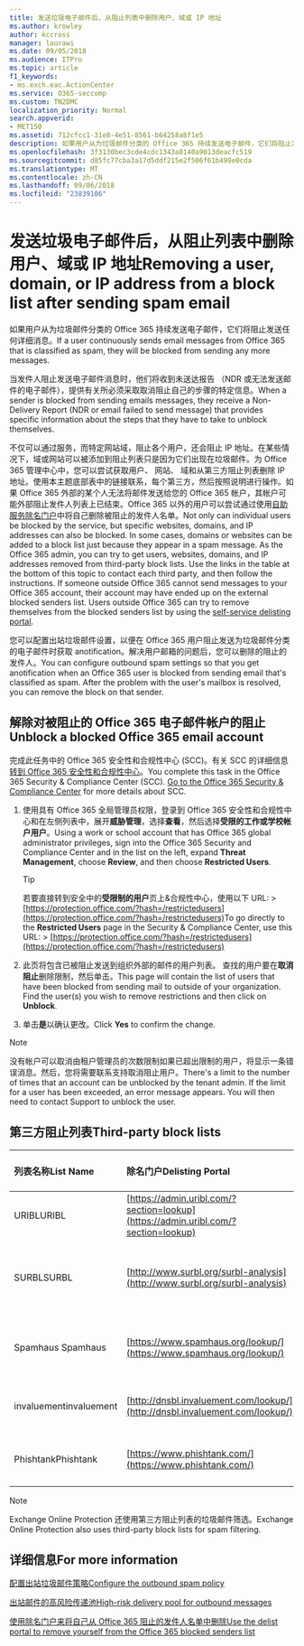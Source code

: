 ```yaml
---
title: 发送垃圾电子邮件后，从阻止列表中删除用户、域或 IP 地址
ms.author: krowley
author: kccross
manager: laurawi
ms.date: 09/05/2018
ms.audience: ITPro
ms.topic: article
f1_keywords:
- ms.exch.eac.ActionCenter
ms.service: O365-seccomp
ms.custom: TN2DMC
localization_priority: Normal
search.appverid:
- MET150
ms.assetid: 712cfcc1-31e8-4e51-8561-b64258a8f1e5
description: 如果用户从为垃圾邮件分类的 Office 365 持续发送电子邮件，它们将阻止发送任何详细消息。
ms.openlocfilehash: 3f3130bec3cde4cdc1343a0140a9013deacfc519
ms.sourcegitcommit: d85fc77cba3a17d5ddf215e2f506f61b499e0cda
ms.translationtype: MT
ms.contentlocale: zh-CN
ms.lasthandoff: 09/06/2018
ms.locfileid: "23839106"
---
```

# <a name="removing-a-user-domain-or-ip-address-from-a-block-list-after-sending-spam-email"></a><span data-ttu-id="3136c-103">发送垃圾电子邮件后，从阻止列表中删除用户、域或 IP 地址</span><span class="sxs-lookup"><span data-stu-id="3136c-103">Removing a user, domain, or IP address from a block list after sending spam email</span></span>

<span data-ttu-id="3136c-104">如果用户从为垃圾邮件分类的 Office 365 持续发送电子邮件，它们将阻止发送任何详细消息。</span><span class="sxs-lookup"><span data-stu-id="3136c-104">If a user continuously sends email messages from Office 365 that is classified as spam, they will be blocked from sending any more messages.</span></span> 
  
<span data-ttu-id="3136c-105">当发件人阻止发送电子邮件消息时，他们将收到未送达报告 （NDR 或无法发送邮件的电子邮件），提供有关所必须采取取消阻止自己的步骤的特定信息。</span><span class="sxs-lookup"><span data-stu-id="3136c-105">When a sender is blocked from sending emails messages, they receive a Non-Delivery Report (NDR or email failed to send message) that provides specific information about the steps that they have to take to unblock themselves.</span></span>
  
<span data-ttu-id="3136c-p101">不仅可以通过服务，而特定网站域，阻止各个用户，还会阻止 IP 地址。在某些情况下，域或网站可以被添加到阻止列表只是因为它们出现在垃圾邮件。为 Office 365 管理中心中，您可以尝试获取用户、 网站、 域和从第三方阻止列表删除 IP 地址。使用本主题底部表中的链接联系，每个第三方，然后按照说明进行操作。如果 Office 365 外部的某个人无法将邮件发送给您的 Office 365 帐户，其帐户可能外部阻止发件人列表上已结束。Office 365 以外的用户可以尝试通过使用[自助服务除名门户](https://technet.microsoft.com/library/mt661881%28v=exchg.150%29.aspx)中将自己删除被阻止的发件人名单。</span><span class="sxs-lookup"><span data-stu-id="3136c-p101">Not only can individual users be blocked by the service, but specific websites, domains, and IP addresses can also be blocked. In some cases, domains or websites can be added to a block list just because they appear in a spam message. As the Office 365 admin, you can try to get users, websites, domains, and IP addresses removed from third-party block lists. Use the links in the table at the bottom of this topic to contact each third party, and then follow the instructions. If someone outside Office 365 cannot send messages to your Office 365 account, their account may have ended up on the external blocked senders list. Users outside Office 365 can try to remove themselves from the blocked senders list by using the [self-service delisting portal](https://technet.microsoft.com/library/mt661881%28v=exchg.150%29.aspx).</span></span>
  
<span data-ttu-id="3136c-p102">您可以配置出站垃圾邮件设置，以便在 Office 365 用户阻止发送为垃圾邮件分类的电子邮件时获取 anotification。解决用户邮箱的问题后，您可以删除的阻止的发件人。</span><span class="sxs-lookup"><span data-stu-id="3136c-p102">You can configure outbound spam settings so that you get anotification when an Office 365 user is blocked from sending email that's classified as spam. After the problem with the user's mailbox is resolved, you can remove the block on that sender.</span></span>
  
## <a name="unblock-a-blocked-office-365-email-account"></a><span data-ttu-id="3136c-114">解除对被阻止的 Office 365 电子邮件帐户的阻止</span><span class="sxs-lookup"><span data-stu-id="3136c-114">Unblock a blocked Office 365 email account</span></span>

<span data-ttu-id="3136c-p103">完成此任务中的 Office 365 安全性和合规性中心 (SCC)。有关 SCC 的详细信息[转到 Office 365 安全性和合规性中心](go-to-the-securitycompliance-center.md)。</span><span class="sxs-lookup"><span data-stu-id="3136c-p103">You complete this task in the Office 365 Security & Compliance Center (SCC). [Go to the Office 365 Security & Compliance Center](go-to-the-securitycompliance-center.md) for more details about SCC.</span></span>

1. <span data-ttu-id="3136c-117">使用具有 Office 365 全局管理员权限，登录到 Office 365 安全性和合规性中心和在左侧列表中，展开**威胁管理**，选择**查看**，然后选择**受限的工作或学校帐户用户**。</span><span class="sxs-lookup"><span data-stu-id="3136c-117">Using a work or school account that has Office 365 global administrator privileges, sign into the Office 365 Security and Compliance Center and in the list on the left, expand **Threat Management**, choose **Review**, and then choose **Restricted Users**.</span></span>
    
    > [!TIP]
    > <span data-ttu-id="3136c-118">若要直接转到安全中的**受限制的用户**页上&amp;合规性中心，使用以下 URL: >[https://protection.office.com/?hash=/restrictedusers](https://protection.office.com/?hash=/restrictedusers)</span><span class="sxs-lookup"><span data-stu-id="3136c-118">To go directly to the **Restricted Users** page in the Security &amp; Compliance Center, use this URL: > [https://protection.office.com/?hash=/restrictedusers](https://protection.office.com/?hash=/restrictedusers)</span></span>

2. <span data-ttu-id="3136c-p104">此页将包含已被阻止发送到组织外部的邮件的用户列表。 查找的用户要在**取消阻止**删除限制，然后单击。</span><span class="sxs-lookup"><span data-stu-id="3136c-p104">This page will contain the list of users that have been blocked from sending mail to outside of your organization.  Find the user(s) you wish to remove restrictions and then click on **Unblock**.</span></span>

3. <span data-ttu-id="3136c-121">单击**是**以确认更改。</span><span class="sxs-lookup"><span data-stu-id="3136c-121">Click **Yes** to confirm the change.</span></span> 
    
> [!NOTE]
> <span data-ttu-id="3136c-p105">没有帐户可以取消由租户管理员的次数限制如果已超出限制的用户，将显示一条错误消息。然后，您将需要联系支持取消阻止用户。</span><span class="sxs-lookup"><span data-stu-id="3136c-p105">There's a limit to the number of times that an account can be unblocked by the tenant admin. If the limit for a user has been exceeded, an error message appears. You will then need to contact Support to unblock the user.</span></span> 
  
## <a name="third-party-block-lists"></a><span data-ttu-id="3136c-124">第三方阻止列表</span><span class="sxs-lookup"><span data-stu-id="3136c-124">Third-party block lists</span></span>

|<span data-ttu-id="3136c-125">**列表名称**</span><span class="sxs-lookup"><span data-stu-id="3136c-125">**List Name**</span></span>|<span data-ttu-id="3136c-126">**除名门户**</span><span class="sxs-lookup"><span data-stu-id="3136c-126">**Delisting Portal**</span></span>|<span data-ttu-id="3136c-127">**详细信息**</span><span class="sxs-lookup"><span data-stu-id="3136c-127">**For more information**</span></span>|
|:-----|:-----|:-----|
|<span data-ttu-id="3136c-128">URIBL</span><span class="sxs-lookup"><span data-stu-id="3136c-128">URIBL</span></span>  <br/> |[https://admin.uribl.com/?section=lookup](https://admin.uribl.com/?section=lookup) <br/> |[<span data-ttu-id="3136c-129">URIBL 网站</span><span class="sxs-lookup"><span data-stu-id="3136c-129">URIBL website </span></span>](https://uribl.com/) <br/> |
|<span data-ttu-id="3136c-130">SURBL</span><span class="sxs-lookup"><span data-stu-id="3136c-130">SURBL</span></span>  <br/> |[http://www.surbl.org/surbl-analysis](http://www.surbl.org/surbl-analysis) <br/> |[<span data-ttu-id="3136c-131">介绍 SURBL URI 信誉数据</span><span class="sxs-lookup"><span data-stu-id="3136c-131">Introducing SURBL URI reputation data</span></span>](http://www.surbl.org/) <br/> |
|<span data-ttu-id="3136c-132">Spamhaus </span><span class="sxs-lookup"><span data-stu-id="3136c-132">Spamhaus</span></span>  <br/> |[https://www.spamhaus.org/lookup/](https://www.spamhaus.org/lookup/) <br/> |[<span data-ttu-id="3136c-133">了解 DNSBL 筛选</span><span class="sxs-lookup"><span data-stu-id="3136c-133">Understanding DNSBL Filtering</span></span>](https://www.spamhaus.org/whitepapers/dnsbl_function/) <br/> |
|<span data-ttu-id="3136c-134">invaluement</span><span class="sxs-lookup"><span data-stu-id="3136c-134">invaluement</span></span>  <br/> |[http://dnsbl.invaluement.com/lookup/](http://dnsbl.invaluement.com/lookup/) <br/> |[<span data-ttu-id="3136c-135">invaluement 反垃圾邮件列表</span><span class="sxs-lookup"><span data-stu-id="3136c-135">invaluement anti-spam list</span></span>](http://dnsbl.invaluement.com/) <br/> |
|<span data-ttu-id="3136c-136">Phishtank</span><span class="sxs-lookup"><span data-stu-id="3136c-136">Phishtank</span></span>  <br/> |[https://www.phishtank.com/](https://www.phishtank.com/) <br/> |[<span data-ttu-id="3136c-137">PhishTank 常见问题</span><span class="sxs-lookup"><span data-stu-id="3136c-137">PhishTank FAQ</span></span>](https://www.phishtank.com/faq.php) <br/> |
   
> [!NOTE]
> <span data-ttu-id="3136c-138">Exchange Online Protection 还使用第三方阻止列表的垃圾邮件筛选。</span><span class="sxs-lookup"><span data-stu-id="3136c-138">Exchange Online Protection also uses third-party block lists for spam filtering.</span></span> 
   
## <a name="for-more-information"></a><span data-ttu-id="3136c-139">详细信息</span><span class="sxs-lookup"><span data-stu-id="3136c-139">For more information</span></span>

[<span data-ttu-id="3136c-140">配置出站垃圾邮件策略</span><span class="sxs-lookup"><span data-stu-id="3136c-140">Configure the outbound spam policy</span></span>](configure-the-outbound-spam-policy.md)
  
[<span data-ttu-id="3136c-141">出站邮件的高风险传递池</span><span class="sxs-lookup"><span data-stu-id="3136c-141">High-risk delivery pool for outbound messages</span></span>](high-risk-delivery-pool-for-outbound-messages.md)

[<span data-ttu-id="3136c-142">使用除名门户来将自己从 Office 365 阻止的发件人名单中删除</span><span class="sxs-lookup"><span data-stu-id="3136c-142">Use the delist portal to remove yourself from the Office 365 blocked senders list</span></span>](use-the-delist-portal-to-remove-yourself-from-the-office-365-blocked-senders-lis.md)
  

  

